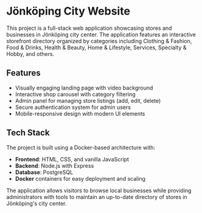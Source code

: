 # Jönköping City Website

This project is a full-stack web application showcasing stores and businesses in Jönköping city center. The application features an interactive storefront directory organized by categories including Clothing & Fashion, Food & Drinks, Health & Beauty, Home & Lifestyle, Services, Specialty & Hobby, and others.

## Features

- Visually engaging landing page with video background
- Interactive shop carousel with category filtering
- Admin panel for managing store listings (add, edit, delete)
- Secure authentication system for admin users
- Mobile-responsive design with modern UI elements

## Tech Stack

The project is built using a Docker-based architecture with:
- **Frontend**: HTML, CSS, and vanilla JavaScript
- **Backend**: Node.js with Express
- **Database**: PostgreSQL
- **Docker** containers for easy deployment and scaling

The application allows visitors to browse local businesses while providing administrators with tools to maintain an up-to-date directory of stores in Jönköping's city center.
